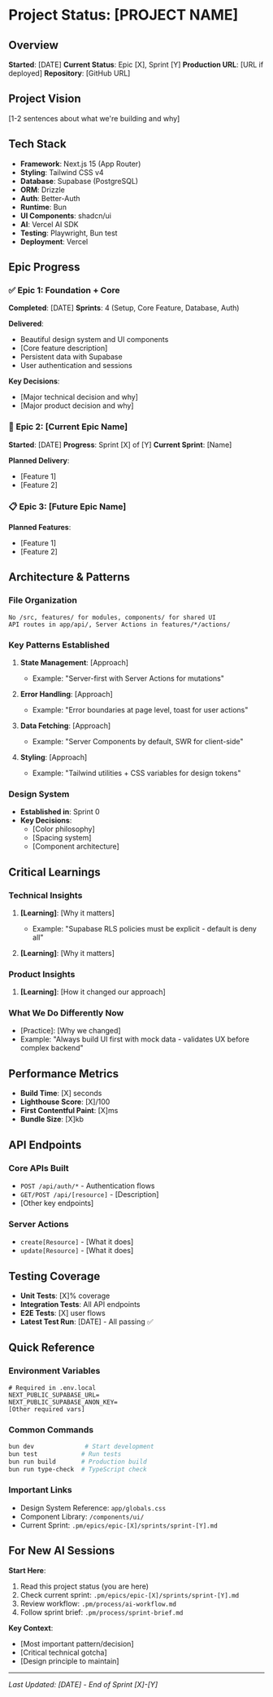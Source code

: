 # Project Status: [PROJECT NAME]

## Overview
**Started**: [DATE]
**Current Status**: Epic [X], Sprint [Y]
**Production URL**: [URL if deployed]
**Repository**: [GitHub URL]

## Project Vision
[1-2 sentences about what we're building and why]

## Tech Stack
- **Framework**: Next.js 15 (App Router)
- **Styling**: Tailwind CSS v4
- **Database**: Supabase (PostgreSQL)
- **ORM**: Drizzle
- **Auth**: Better-Auth
- **Runtime**: Bun
- **UI Components**: shadcn/ui
- **AI**: Vercel AI SDK
- **Testing**: Playwright, Bun test
- **Deployment**: Vercel

## Epic Progress

### ✅ Epic 1: Foundation + Core
**Completed**: [DATE]
**Sprints**: 4 (Setup, Core Feature, Database, Auth)

**Delivered**:
- Beautiful design system and UI components
- [Core feature description]
- Persistent data with Supabase
- User authentication and sessions

**Key Decisions**:
- [Major technical decision and why]
- [Major product decision and why]

### 🏃 Epic 2: [Current Epic Name]
**Started**: [DATE]
**Progress**: Sprint [X] of [Y]
**Current Sprint**: [Name]

**Planned Delivery**:
- [Feature 1]
- [Feature 2]

### 📋 Epic 3: [Future Epic Name]
**Planned Features**:
- [Feature 1]
- [Feature 2]

## Architecture & Patterns

### File Organization
```
No /src, features/ for modules, components/ for shared UI
API routes in app/api/, Server Actions in features/*/actions/
```

### Key Patterns Established
1. **State Management**: [Approach]
   - Example: "Server-first with Server Actions for mutations"

2. **Error Handling**: [Approach]
   - Example: "Error boundaries at page level, toast for user actions"

3. **Data Fetching**: [Approach]
   - Example: "Server Components by default, SWR for client-side"

4. **Styling**: [Approach]
   - Example: "Tailwind utilities + CSS variables for design tokens"

### Design System
- **Established in**: Sprint 0
- **Key Decisions**:
  - [Color philosophy]
  - [Spacing system]
  - [Component architecture]

## Critical Learnings

### Technical Insights
1. **[Learning]**: [Why it matters]
   - Example: "Supabase RLS policies must be explicit - default is deny all"

2. **[Learning]**: [Why it matters]

### Product Insights
1. **[Learning]**: [How it changed our approach]

### What We Do Differently Now
- [Practice]: [Why we changed]
- Example: "Always build UI first with mock data - validates UX before complex backend"

## Performance Metrics
- **Build Time**: [X] seconds
- **Lighthouse Score**: [X]/100
- **First Contentful Paint**: [X]ms
- **Bundle Size**: [X]kb

## API Endpoints

### Core APIs Built
- `POST /api/auth/*` - Authentication flows
- `GET/POST /api/[resource]` - [Description]
- [Other key endpoints]

### Server Actions
- `create[Resource]` - [What it does]
- `update[Resource]` - [What it does]

## Testing Coverage
- **Unit Tests**: [X]% coverage
- **Integration Tests**: All API endpoints
- **E2E Tests**: [X] user flows
- **Latest Test Run**: [DATE] - All passing ✅

## Quick Reference

### Environment Variables
```env
# Required in .env.local
NEXT_PUBLIC_SUPABASE_URL=
NEXT_PUBLIC_SUPABASE_ANON_KEY=
[Other required vars]
```

### Common Commands
```bash
bun dev              # Start development
bun test            # Run tests
bun run build       # Production build
bun run type-check  # TypeScript check
```

### Important Links
- Design System Reference: `app/globals.css`
- Component Library: `/components/ui/`
- Current Sprint: `.pm/epics/epic-[X]/sprints/sprint-[Y].md`

## For New AI Sessions

**Start Here**:
1. Read this project status (you are here)
2. Check current sprint: `.pm/epics/epic-[X]/sprints/sprint-[Y].md`
3. Review workflow: `.pm/process/ai-workflow.md`
4. Follow sprint brief: `.pm/process/sprint-brief.md`

**Key Context**:
- [Most important pattern/decision]
- [Critical technical gotcha]
- [Design principle to maintain]

---
*Last Updated: [DATE] - End of Sprint [X]-[Y]*